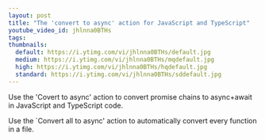 ```yaml
---
layout: post
title: "The 'convert to async' action for JavaScript and TypeScript"
youtube_video_id: jhlnna0BTHs
tags:
thumbnails:
  default: https://i.ytimg.com/vi/jhlnna0BTHs/default.jpg
  medium: https://i.ytimg.com/vi/jhlnna0BTHs/mqdefault.jpg
  high: https://i.ytimg.com/vi/jhlnna0BTHs/hqdefault.jpg
  standard: https://i.ytimg.com/vi/jhlnna0BTHs/sddefault.jpg
---
```


Use the 'Covert to async' action to convert promise chains to async+await in JavaScript and TypeScript code.

Use the `Convert all to async' action to automatically convert every function in a file.
